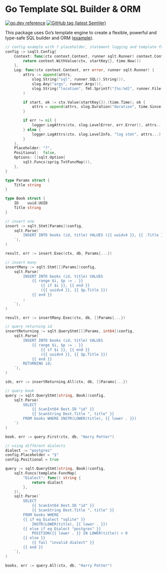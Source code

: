 # Go Template SQL Builder & ORM

[![go.dev reference](https://img.shields.io/badge/go.dev-reference-007d9c?logo=go&logoColor=white)](https://pkg.go.dev/github.com/wroge/sqlt)
[![GitHub tag (latest SemVer)](https://img.shields.io/github/tag/wroge/sqlt.svg?style=social)](https://github.com/wroge/sqlt/tags)

This package uses Go’s template engine to create a flexible, powerful and type-safe SQL builder and ORM ([example](https://github.com/wroge/vertical-slice-architecture)).

```go
// config example with ? placeholder, statement logging and template functions using https://masterminds.github.io/sprig/.
config := &sqlt.Config{
	Context: func(ctx context.Context, runner sqlt.Runner) context.Context {
		return context.WithValue(ctx, startKey{}, time.Now())
	},
	Log: func(ctx context.Context, err error, runner sqlt.Runner) {
		attrs := append(attrs,
			slog.String("sql", runner.SQL().String()),
			slog.Any("args", runner.Args()),
			slog.String("location", fmt.Sprintf("[%s:%d]", runner.File(), runner.Line())),
		)

		if start, ok := ctx.Value(startKey{}).(time.Time); ok {
			attrs = append(attrs, slog.Duration("duration", time.Since(start)))
		}

		if err != nil {
			logger.LogAttrs(ctx, slog.LevelError, err.Error(), attrs...)
		} else {
			logger.LogAttrs(ctx, slog.LevelInfo, "log stmt", attrs...)
		}
	},
	Placeholder: "?",
	Positional:  false,
	Options: []sqlt.Option{
		sqlt.Funcs(sprig.TxtFuncMap()),
	},
}

type Params struct {
	Title string
}

type Book struct {
	ID    uuid.UUID
	Title string
}

// insert one
insert := sqlt.Stmt[Params](config, 
	sqlt.Parse(`
		INSERT INTO books (id, title) VALUES ({{ uuidv4 }}, {{ .Title }});
	`),
)

result, err := insert.Exec(ctx, db, Params{...})

// insert many
insertMany := sqlt.Stmt[[]Params](config,
	sqlt.Parse(`
		INSERT INTO books (id, title) VALUES
			{{ range $i, $p := . }} 
			 	{{ if $i }}, {{ end }}
				({{ uuidv4 }}, {{ $p.Title }})
			{{ end }}
		;
	`),
)

result, err := insertMany.Exec(ctx, db, []Params{...})

// query returning id
insertReturning := sqlt.QueryStmt[[]Params, int64](config,
	sqlt.Parse(`
		INSERT INTO books (id, title) VALUES
			{{ range $i, $p := . }} 
			 	{{ if $i }}, {{ end }}
				({{ uuidv4 }}, {{ $p.Title }})
			{{ end }}
		RETURNING id;
	`),
)

ids, err := insertReturning.All(ctx, db, []Params{...})

// query book
query := sqlt.QueryStmt[string, Book](config,
	sqlt.Parse(`
		SELECT
			{{ ScanInt64 Dest.ID "id" }}
			{{ ScanString Dest.Title ", title" }}
		FROM books WHERE INSTR(LOWER(title), {{ lower . }}) 
	`)
)

book, err := query.First(ctx, db, "Harry Potter")

// using different dialects
dialect := "postgres"
config.Placeholder = "$"
config.Positional = true

query := sqlt.QueryStmt[string, Book](config,
	sqlt.Funcs(template.FuncMap{
		"Dialect": func() string {
			return dialect
		},
	}),
	sqlt.Parse(`
		SELECT
			{{ ScanInt64 Dest.ID "id" }}
			{{ ScanString Dest.Title ", title" }}
		FROM books WHERE
		{{ if eq Dialect "sqlite" }}
			INSTR(LOWER(title), {{ lower . }})
		{{ else if eq Dialect "postgres" }}
			POSITION({{ lower . }} IN LOWER(title)) > 0
		{{ else }}
			{{ fail "invalid dialect" }}
		{{ end }}
	`),
)

books, err := query.All(ctx, db, "Harry Potter")
```
